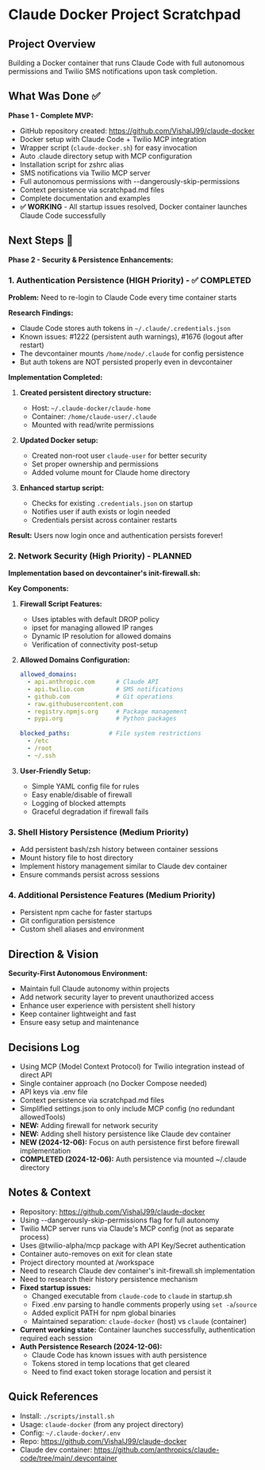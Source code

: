 # Claude Docker Project Scratchpad

## Project Overview
Building a Docker container that runs Claude Code with full autonomous permissions and Twilio SMS notifications upon task completion.

## What Was Done ✅
**Phase 1 - Complete MVP:**
- GitHub repository created: https://github.com/VishalJ99/claude-docker
- Docker setup with Claude Code + Twilio MCP integration
- Wrapper script (`claude-docker.sh`) for easy invocation
- Auto .claude directory setup with MCP configuration
- Installation script for zshrc alias
- SMS notifications via Twilio MCP server
- Full autonomous permissions with --dangerously-skip-permissions
- Context persistence via scratchpad.md files
- Complete documentation and examples
- **✅ WORKING** - All startup issues resolved, Docker container launches Claude Code successfully

## Next Steps 🎯
**Phase 2 - Security & Persistence Enhancements:**

### 1. Authentication Persistence (HIGH Priority) - ✅ COMPLETED
**Problem:** Need to re-login to Claude Code every time container starts

**Research Findings:**
- Claude Code stores auth tokens in `~/.claude/.credentials.json`
- Known issues: #1222 (persistent auth warnings), #1676 (logout after restart)
- The devcontainer mounts `/home/node/.claude` for config persistence
- But auth tokens are NOT persisted properly even in devcontainer

**Implementation Completed:**
1. **Created persistent directory structure:**
   - Host: `~/.claude-docker/claude-home` 
   - Container: `/home/claude-user/.claude`
   - Mounted with read/write permissions

2. **Updated Docker setup:**
   - Created non-root user `claude-user` for better security
   - Set proper ownership and permissions
   - Added volume mount for Claude home directory

3. **Enhanced startup script:**
   - Checks for existing `.credentials.json` on startup
   - Notifies user if auth exists or login needed
   - Credentials persist across container restarts

**Result:** Users now login once and authentication persists forever!

### 2. Network Security (High Priority) - PLANNED
**Implementation based on devcontainer's init-firewall.sh:**

**Key Components:**
1. **Firewall Script Features:**
   - Uses iptables with default DROP policy
   - ipset for managing allowed IP ranges
   - Dynamic IP resolution for allowed domains
   - Verification of connectivity post-setup

2. **Allowed Domains Configuration:**
   ```yaml
   allowed_domains:
     - api.anthropic.com      # Claude API
     - api.twilio.com         # SMS notifications
     - github.com             # Git operations
     - raw.githubusercontent.com
     - registry.npmjs.org     # Package management
     - pypi.org               # Python packages
     
   blocked_paths:           # File system restrictions
     - /etc
     - /root
     - ~/.ssh
   ```

3. **User-Friendly Setup:**
   - Simple YAML config file for rules
   - Easy enable/disable of firewall
   - Logging of blocked attempts
   - Graceful degradation if firewall fails

### 3. Shell History Persistence (Medium Priority)
- Add persistent bash/zsh history between container sessions
- Mount history file to host directory
- Implement history management similar to Claude dev container
- Ensure commands persist across sessions

### 4. Additional Persistence Features (Medium Priority)
- Persistent npm cache for faster startups
- Git configuration persistence
- Custom shell aliases and environment

## Direction & Vision
**Security-First Autonomous Environment:**
- Maintain full Claude autonomy within projects
- Add network security layer to prevent unauthorized access
- Enhance user experience with persistent shell history
- Keep container lightweight and fast
- Ensure easy setup and maintenance

## Decisions Log
- Using MCP (Model Context Protocol) for Twilio integration instead of direct API
- Single container approach (no Docker Compose needed)
- API keys via .env file
- Context persistence via scratchpad.md files
- Simplified settings.json to only include MCP config (no redundant allowedTools)
- **NEW:** Adding firewall for network security
- **NEW:** Adding shell history persistence like Claude dev container
- **NEW (2024-12-06):** Focus on auth persistence first before firewall implementation
- **COMPLETED (2024-12-06):** Auth persistence via mounted ~/.claude directory

## Notes & Context
- Repository: https://github.com/VishalJ99/claude-docker
- Using --dangerously-skip-permissions flag for full autonomy
- Twilio MCP server runs via Claude's MCP config (not as separate process)
- Uses @twilio-alpha/mcp package with API Key/Secret authentication
- Container auto-removes on exit for clean state
- Project directory mounted at /workspace
- Need to research Claude dev container's init-firewall.sh implementation
- Need to research their history persistence mechanism
- **Fixed startup issues:**
  - Changed executable from `claude-code` to `claude` in startup.sh
  - Fixed .env parsing to handle comments properly using `set -a`/`source`
  - Added explicit PATH for npm global binaries
  - Maintained separation: `claude-docker` (host) vs `claude` (container)
- **Current working state:** Container launches successfully, authentication required each session
- **Auth Persistence Research (2024-12-06):**
  - Claude Code has known issues with auth persistence
  - Tokens stored in temp locations that get cleared
  - Need to find exact token storage location and persist it

## Quick References
- Install: `./scripts/install.sh`
- Usage: `claude-docker` (from any project directory)
- Config: `~/.claude-docker/.env`
- Repo: https://github.com/VishalJ99/claude-docker
- Claude dev container: https://github.com/anthropics/claude-code/tree/main/.devcontainer